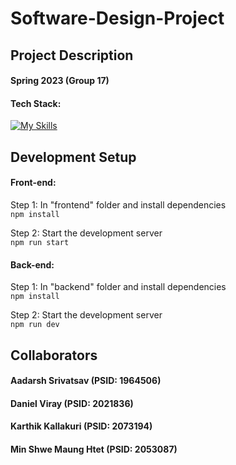 # Software-Design-Project

## Project Description
#### Spring 2023 (Group 17)
#### Tech Stack: 
[![My Skills](https://skillicons.dev/icons?i=mongodb,express,react,nodejs)](https://skillicons.dev)

## Development Setup

#### Front-end:<br>
Step 1: In "frontend" folder and install dependencies<br>
`npm install`

Step 2: Start the development server<br>
`npm run start`

#### Back-end:<br>
Step 1: In "backend" folder and install dependencies<br>
`npm install`

Step 2: Start the development server<br>
`npm run dev`

## Collaborators

#### Aadarsh Srivatsav (PSID: 1964506)
#### Daniel Viray (PSID: 2021836)
#### Karthik Kallakuri (PSID: 2073194)
#### Min Shwe Maung Htet (PSID: 2053087)
